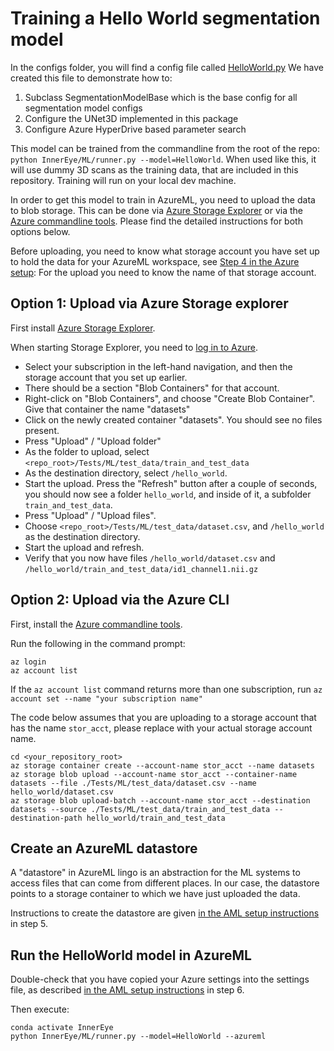 # Training a Hello World segmentation model

In the configs folder, you will find a config file called [HelloWorld.py](https://github.com/microsoft/InnerEye-DeepLearning/tree/main/InnerEye/ML/configs/segmentation/HelloWorld.py)
We have created this file to demonstrate how to:

1. Subclass SegmentationModelBase which is the base config for all segmentation model configs
1. Configure the UNet3D implemented in this package
1. Configure Azure HyperDrive based parameter search

This model can be trained from the commandline from the root of the repo: `python InnerEye/ML/runner.py --model=HelloWorld`.
When used like this, it will use dummy 3D scans as the training data, that are included in this repository. Training will run
on your local dev machine.

In order to get this model to train in AzureML, you need to upload the data to blob storage. This can be done via
[Azure Storage Explorer](https://azure.microsoft.com/en-gb/features/storage-explorer/) or via the
[Azure commandline tools](https://docs.microsoft.com/en-us/cli/azure/). Please find the detailed instructions for both
options below.

Before uploading, you need to know what storage account you have set up to hold the data for your AzureML workspace, see
[Step 4 in the Azure setup](setting_up_aml.md): For the upload you need to know the name of that storage account.

## Option 1: Upload via Azure Storage explorer

First install [Azure Storage Explorer](https://azure.microsoft.com/en-gb/features/storage-explorer/).

When starting Storage Explorer, you need to [log in to Azure](https://docs.microsoft.com/en-gb/azure/vs-azure-tools-storage-manage-with-storage-explorer?tabs=windows).

* Select your subscription in the left-hand navigation, and then the storage account that you set up earlier.
* There should be a section "Blob Containers" for that account.
* Right-click on "Blob Containers", and choose "Create Blob Container". Give that container the name "datasets"
* Click on the newly created container "datasets". You should see no files present.
* Press "Upload" / "Upload folder"
* As the folder to upload, select `<repo_root>/Tests/ML/test_data/train_and_test_data`
* As the destination directory, select `/hello_world`.
* Start the upload. Press the "Refresh" button after a couple of seconds, you should now see a folder `hello_world`, and inside of it, a subfolder `train_and_test_data`.
* Press "Upload" / "Upload files".
* Choose `<repo_root>/Tests/ML/test_data/dataset.csv`, and `/hello_world` as the destination directory.
* Start the upload and refresh.
* Verify that you now have files `/hello_world/dataset.csv` and `/hello_world/train_and_test_data/id1_channel1.nii.gz`

## Option 2: Upload via the Azure CLI

First, install the [Azure commandline tools](https://docs.microsoft.com/en-us/cli/azure/).

Run the following in the command prompt:

```shell
az login
az account list
```

If the `az account list` command returns more than one subscription, run `az account set --name "your subscription name"`

The code below assumes that you are uploading to a storage account that has the name
`stor_acct`, please replace with your actual storage account name.

```shell
cd <your_repository_root>
az storage container create --account-name stor_acct --name datasets
az storage blob upload --account-name stor_acct --container-name datasets --file ./Tests/ML/test_data/dataset.csv --name hello_world/dataset.csv
az storage blob upload-batch --account-name stor_acct --destination datasets --source ./Tests/ML/test_data/train_and_test_data --destination-path hello_world/train_and_test_data
```

## Create an AzureML datastore

A "datastore" in AzureML lingo is an abstraction for the ML systems to access files that can come from different places. In our case, the datastore points to a storage container to which we have just uploaded the data.

Instructions to create the datastore are given
[in the AML setup instructions](setting_up_aml.md) in step 5.

## Run the HelloWorld model in AzureML

Double-check that you have copied your Azure settings into the settings file, as described
[in the AML setup instructions](setting_up_aml.md) in step 6.

Then execute:

```shell
conda activate InnerEye
python InnerEye/ML/runner.py --model=HelloWorld --azureml
```
